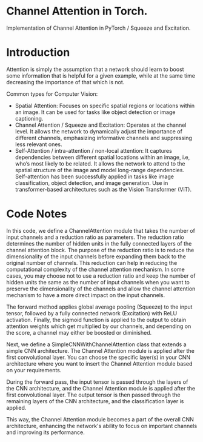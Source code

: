 # Channel Attention in Torch.
Implementation of Channel Attention in PyTorch  / Squeeze and Excitation.

# Introduction
Attention is simply the assumption that a network should learn to boost some information that is helpful for a given example, while at the same time decreasing the importance of that which is not.

Common types for Computer Vision:

- Spatial Attention: Focuses on specific spatial regions or locations within an image. It can be used for tasks like object detection or image captioning.
- Channel Attention / Squeeze and Excitation: Operates at the channel level. It allows the network to dynamically adjust the importance of different channels, emphasizing informative channels and suppressing less relevant ones.
- Self-Attention / intra-attention / non-local attention: It captures dependencies between different spatial locations within an image, i.e, who’s most likely to be related. It allows the network to attend to the spatial structure of the image and model long-range dependencies. Self-attention has been successfully applied in tasks like image classification, object detection, and image generation. Use in transformer-based architectures such as  the Vision Transformer (ViT).


# Code Notes
In this code, we define a ChannelAttention module that takes the number of input channels and a reduction ratio as parameters. The reduction ratio determines the number of hidden units in the fully connected layers of the channel attention block. The purpose of the reduction ratio is to reduce the dimensionality of the input channels before expanding them back to the original number of channels. This reduction can help in reducing the computational complexity of the channel attention mechanism. In some cases, you may choose not to use a reduction ratio and keep the number of hidden units the same as the number of input channels when you want to preserve the dimensionality of the channels and allow the channel attention mechanism to have a more direct impact on the input channels.

The forward method applies global average pooling (Squeeze) to the input tensor, followed by a fully connected network (Excitation) with ReLU activation. Finally, the sigmoid function is applied to the output to obtain attention weights which get multiplied by our channels, and depending on the score, a channel may either be boosted or diminished.

Next, we define a SimpleCNNWithChannelAttention class that extends a simple CNN architecture. The Channel Attention module is applied after the first convolutional layer. You can choose the specific layer(s) in your CNN architecture where you want to insert the Channel Attention module based on your requirements.

During the forward pass, the input tensor is passed through the layers of the CNN architecture, and the Channel Attention module is applied after the first convolutional layer. The output tensor is then passed through the remaining layers of the CNN architecture, and the classification layer is applied.

This way, the Channel Attention module becomes a part of the overall CNN architecture, enhancing the network's ability to focus on important channels and improving its performance.
